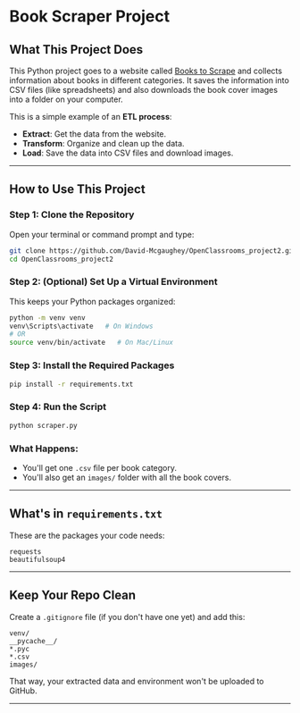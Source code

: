 # Book Scraper Project

## What This Project Does

This Python project goes to a website called [Books to Scrape](http://books.toscrape.com/) and collects information about books in different categories. It saves the information into CSV files (like spreadsheets) and also downloads the book cover images into a folder on your computer.

This is a simple example of an **ETL process**:

* **Extract**: Get the data from the website.
* **Transform**: Organize and clean up the data.
* **Load**: Save the data into CSV files and download images.

---

## How to Use This Project

### Step 1: Clone the Repository

Open your terminal or command prompt and type:

```bash
git clone https://github.com/David-Mcgaughey/OpenClassrooms_project2.git
cd OpenClassrooms_project2
```

### Step 2: (Optional) Set Up a Virtual Environment

This keeps your Python packages organized:

```bash
python -m venv venv
venv\Scripts\activate   # On Windows
# OR
source venv/bin/activate   # On Mac/Linux
```

### Step 3: Install the Required Packages

```bash
pip install -r requirements.txt
```

### Step 4: Run the Script

```bash
python scraper.py
```

### What Happens:

* You'll get one `.csv` file per book category.
* You'll also get an `images/` folder with all the book covers.

---

## What's in `requirements.txt`

These are the packages your code needs:

```
requests
beautifulsoup4
```

---

##  Keep Your Repo Clean

Create a `.gitignore` file (if you don't have one yet) and add this:

```
venv/
__pycache__/
*.pyc
*.csv
images/
```

That way, your extracted data and environment won't be uploaded to GitHub.

---


